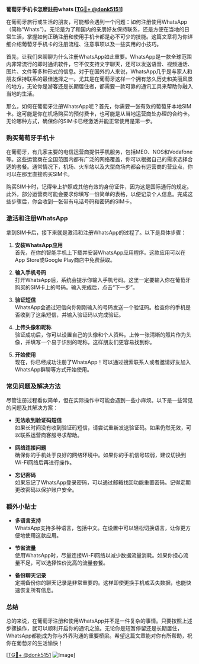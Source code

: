 **葡萄牙手机卡怎麽註冊whats [[TG💪+ @donk5151](https://t.me/s/donk5151)]**

在葡萄牙旅行或生活的朋友，可能都会遇到一个问题：如何注册使用WhatsApp（简称“Whats”）。无论是为了和国内的亲朋好友保持联系，还是方便在当地的日常生活，掌握如何正确注册和使用手机卡都是必不可少的技能。这篇文章将为你详细介绍葡萄牙手机卡的注册流程、注意事项以及一些实用的小技巧。

首先，让我们来聊聊为什么注册WhatsApp如此重要。WhatsApp是一款全球范围内非常流行的即时通讯软件，它不仅支持文字聊天，还可以发送语音、视频通话、图片、文件等多种形式的信息。对于在国外的人来说，WhatsApp几乎是与家人和朋友保持联系的最佳选择之一。尤其是在葡萄牙这样一个拥有悠久历史和美丽风景的地方，无论你是游客还是长期居住者，都需要一款可靠的通讯工具来帮助你融入当地的生活。

那么，如何在葡萄牙注册WhatsApp呢？首先，你需要一张有效的葡萄牙本地SIM卡。这可能是你在机场购买的预付费卡，也可能是从当地运营商处办理的合约卡。无论哪种方式，确保你的SIM卡已经激活并能正常使用是第一步。

### **购买葡萄牙手机卡**

在葡萄牙，有几家主要的电信运营商提供手机服务，包括MEO、NOS和Vodafone等。这些运营商在全国范围内都有广泛的网络覆盖，你可以根据自己的需求选择合适的套餐。通常情况下，机场、火车站以及大型商场内都会有运营商的营业点，你可以在那里直接购买SIM卡。

购买SIM卡时，记得带上护照或其他有效的身份证件，因为这是国际通行的规定。此外，部分运营商可能会要求你填写一份简单的表格，以便记录个人信息。完成这些步骤后，你会收到一张带有电话号码和密码的SIM卡。

### **激活和注册WhatsApp**

拿到SIM卡后，接下来就是激活和注册WhatsApp的过程了。以下是具体步骤：

1. **安装WhatsApp应用**  
   首先，在你的智能手机上下载并安装WhatsApp应用程序。这款应用可以在App Store或Google Play商店中免费获取。

2. **输入手机号码**  
   打开WhatsApp后，系统会提示你输入手机号码。这里一定要输入你在葡萄牙购买的SIM卡上的号码。输入完成后，点击“下一步”。

3. **验证短信**  
   WhatsApp会通过短信向你刚刚输入的号码发送一个验证码。检查你的手机是否收到了这条短信，并输入验证码以完成验证。

4. **上传头像和昵称**  
   验证成功后，你可以设置自己的头像和个人资料。上传一张清晰的照片作为头像，并填写一个易于识别的昵称，这样朋友们更容易找到你。

5. **开始使用**  
   现在，你已经成功注册了WhatsApp！可以通过搜索联系人或者邀请好友加入WhatsApp群聊等方式开始使用。

### **常见问题及解决方法**

尽管注册过程看似简单，但在实际操作中可能会遇到一些小麻烦。以下是一些常见的问题及其解决方案：

- **无法收到验证码短信**  
  如果长时间没有收到验证码短信，请尝试重新发送验证码。如果仍然无效，可以联系运营商客服寻求帮助。

- **网络连接问题**  
  确保你的手机处于良好的网络环境中。如果你的手机信号较弱，建议切换到Wi-Fi网络后再进行操作。

- **忘记密码**  
  如果忘记了WhatsApp登录密码，可以通过邮箱找回功能重置密码。记得定期更改密码以保护账户安全。

### **额外小贴士**

- **多语言支持**  
  WhatsApp支持多种语言，包括中文。在设置中可以轻松切换语言，让你更方便地使用这款应用。

- **节省流量**  
  使用WhatsApp时，尽量连接Wi-Fi网络以减少数据流量消耗。如果你担心流量不足，可以选择性价比高的流量套餐。

- **备份聊天记录**  
  定期备份你的聊天记录是非常重要的。这样即使更换手机或丢失数据，也能快速恢复所有信息。

### **总结**

总的来说，在葡萄牙注册和使用WhatsApp并不是一件复杂的事情。只要按照上述步骤操作，就可以顺利开启你的通讯之旅。无论你是短暂停留还是长期居住，WhatsApp都能成为你与外界沟通的重要桥梁。希望这篇文章能对你有所帮助，祝你在葡萄牙的生活愉快！

[[TG💪+ @donk5151](https://t.me/s/donk5151) ![Image](https://i.postimg.cc/rwNCRYN7/Snipaste-2025-04-30-17-27-05.png)]